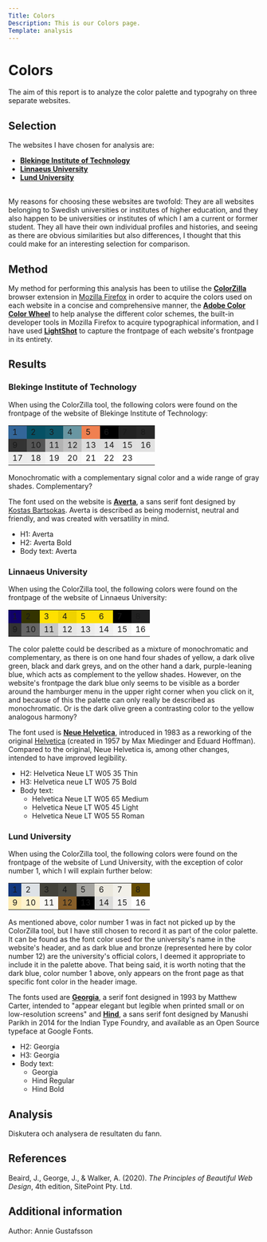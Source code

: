 ```yaml
---
Title: Colors
Description: This is our Colors page.
Template: analysis
---
```



Colors
=======================

The aim of this report is to analyze the color palette and typograhy on three separate websites.

Selection
-----------------------

The websites I have chosen for analysis are:

- **[Blekinge Institute of Technology](https://www.bth.se/)**
- **[Linnaeus University](https://www.lnu.se/)**
- **[Lund University](https://www.lu.se/)**

<br>
My reasons for choosing these websites are twofold: They are all websites belonging to Swedish universities or institutes of higher education, and they also happen to be universities or institutes of which I am a current or former student. They all have their own individual profiles and histories, and seeing as there are obvious similarities but also differences, I thought that this could make for an interesting selection for comparison.

Method
-----------------------

My method for performing this analysis has been to utilise the **[ColorZilla](https://www.colorzilla.com/)** browser extension in [Mozilla Firefox](https://www.mozilla.org/en-US/firefox/) in order to acquire the colors used on each website in a concise and comprehensive manner, the **[Adobe Color Color Wheel](https://color.adobe.com/create/color-wheel)** to help analyse the different color schemes, the built-in developer tools in Mozilla Firefox to acquire typographical information, and I have used **[LightShot](https://app.prntscr.com/en/)** to capture the frontpage of each website's frontpage in its entirety.

Results
-----------------------

### Blekinge Institute of Technology

When using the ColorZilla tool, the following colors were found on the frontpage of the website of Blekinge Institute of Technology:

<table class="color-table">
<tr>
<td style="background-color: #336699" class="light">1</td>
<td style="background-color: #055064" class="light">2</td>
<td style="background-color: #0E5669" class="light">3</td>
<td style="background-color: #6996A2" class="light">4</td>
<td style="background-color: #F08050" class="light">5</td>
<td style="background-color: #000" class="light">6</td>
<td style="background-color: #222222" class="light">7</td>
<td style="background-color: #272727" class="light">8</td>
</tr>
<tr>
<td style="background-color: #333333" class="light">9</td>
<td style="background-color: #555555" class="light">10</td>
<td style="background-color: #B2B2B2">11</td>
<td style="background-color: #C1C1C1">12</td>
<td style="background-color: #DDDDDD">13</td>
<td style="background-color: #DEDEDE">14</td>
<td style="background-color: #E0E0E0">15</td>
<td style="background-color: #E1E1E1">16</td>
</tr>
<tr>
<td style="background-color: #EDEDED">17</td>
<td style="background-color: #EEEEEE">18</td>
<td style="background-color: #F5F5F5">19</td>
<td style="background-color: #F6F6F6">20</td>
<td style="background-color: #FCFCFC">21</td>
<td style="background-color: #FDFDFD">22</td>
<td style="background-color: #FFFFFF">23</td>
</tr>
</table>

Monochromatic with a complementary signal color and a wide range of gray shades. Complementary?

The font used on the website is **[Averta](https://www.thedesignersfoundry.com/averta)**, a sans serif font designed by [Kostas Bartsokas](https://kostasbartsokas.com/). Averta is described as being modernist, neutral and friendly, and was created with versatility in mind.

- H1: Averta
- H2: Averta Bold
- Body text: Averta

### Linnaeus University

When using the ColorZilla tool, the following colors were found on the frontpage of the website of Linnaeus University:

<table class="color-table">
<tr>
<td style="background-color: #100169" class="light">1</td>
<td style="background-color: #333300" class="light">2</td>
<td style="background-color: #FFE000">3</td>
<td style="background-color: #EFD200">4</td>
<td style="background-color: #FFE003">5</td>
<td style="background-color: #FFDF05">6</td>
<td style="background-color: #000" class="light">7</td>
<td style="background-color: #212121" class="light">8</td>
</tr>
<tr>
<td style="background-color: #333333" class="light">9</td>
<td style="background-color: #666666" class="light">10</td>
<td style="background-color: #C7C7C7">11</td>
<td style="background-color: #E6E6E6">12</td>
<td style="background-color: #EBEBEB">13</td>
<td style="background-color: #F0F0F0">14</td>
<td style="background-color: #F6F6F6">15</td>
<td style="background-color: #FFFFFF">16</td>
</tr>
</table>

The color palette could be described as a mixture of monochromatic and complementary, as there is on one hand four shades of yellow, a dark olive green, black and dark greys, and on the other hand a dark, purple-leaning blue, which acts as complement to the yellow shades. However, on the website's frontpage the dark blue only seems to be visible as a border around the hamburger menu in the upper right corner when you click on it, and because of this the palette can only really be described as monochromatic. Or is the dark olive green a contrasting color to the yellow analogous harmony?

The font used is **[Neue Helvetica](https://en.wikipedia.org/wiki/Helvetica#Neue_Helvetica_(1983))**, introduced in 1983 as a reworking of the original [Helvetica](https://en.wikipedia.org/wiki/Helvetica) (created in 1957 by Max Miedinger and Eduard Hoffman). Compared to the original, Neue Helvetica is, among other changes, intended to have improved legibility.

- H2: Helvetica Neue LT W05 35 Thin
- H3: Helvetica neue LT W05 75 Bold
- Body text: 
  * Helvetica Neue LT W05 65 Medium
  * Helvetica Neue LT W05 45 Light
  * Helvetica Neue LT W05 55 Roman

### Lund University

When using the ColorZilla tool, the following colors were found on the frontpage of the website of Lund University, with the exception of color number 1, which I will explain further below:

<table class="color-table">
<tr>
<td style="background-color: #11377d" class="light">1</td>
<td style="background-color: #DEE2E6">2</td>
<td style="background-color: #43423A" class="light">3</td>
<td style="background-color: #4D4C44" class="light">4</td>
<td style="background-color: #A6A5A1">5</td>
<td style="background-color: #EBE8DE">6</td>
<td style="background-color: #F2F0E9">7</td>
<td style="background-color: #664D03" class="light">8</td>
</tr>
<tr>
<td style="background-color: #FFECB5">9</td>
<td style="background-color: #FFF3CD">10</td>
<td style="background-color: #F9F8F5">11</td>
<td style="background-color: #875E29" class="light">12</td>
<td style="background-color: #000" class="light">13</td>
<td style="background-color: #DBDBDA">14</td>
<td style="background-color: #F2F1F0">15</td>
<td style="background-color: #fff">16</td>
</tr>
</table>

As mentioned above, color number 1 was in fact not picked up by the ColorZilla tool, but I have still chosen to record it as part of the color palette. It can be found as the font color used for the university's name in the website's header, and as dark blue and bronze (represented here by color number 12) are the university's official colors, I deemed it appropriate to include it in the palette above. That being said, it is worth noting that the dark blue, color number 1 above, only appears on the front page as that specific font color in the header image.

The fonts used are **[Georgia](https://en.wikipedia.org/wiki/Georgia_(typeface))**, a serif font designed in 1993 by Matthew Carter, intended to "appear elegant but legible when printed small or on low-resolution screens" and **[Hind](https://fonts.google.com/specimen/Hind)**, a sans serif font designed by Manushi Parikh in 2014 for the Indian Type Foundry, and available as an Open Source typeface at Google Fonts.

- H2: Georgia
- H3: Georgia
- Body text: 
  * Georgia
  * Hind Regular
  * Hind Bold

Analysis
-----------------------

Diskutera och analysera de resultaten du fann.

References
-----------------------

Beaird, J., George, J., & Walker, A. (2020). *The Principles of Beautiful Web Design*, 4th edition, SitePoint Pty. Ltd.

Additional information
-----------------------

Author: Annie Gustafsson